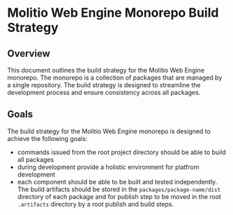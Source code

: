 # Molitio Web Engine Monorepo Build Strategy

## Overview

This document outlines the build strategy for the Molitio Web Engine monorepo. The monorepo is a collection of packages that are managed by a single repository. The build strategy is designed to streamline the development process and ensure consistency across all packages.

## Goals

The build strategy for the Molitio Web Engine monorepo is designed to achieve the following goals:

  - commands issued from the root project directory should be able to build all packages
  - during development provide a holistic environment for platfrom development
  - each component should be able to be built and tested independently. The build artifacts should be stored in the `packages/package-name/dist` directory of each package and for publish step to be moved in the root `.artifacts` directory by a root publish and build steps.